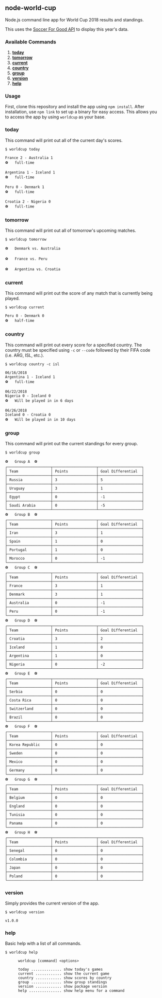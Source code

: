 ## node-world-cup

Node.js command line app for World Cup 2018 results and standings.

This uses the [Soccer For Good API](http://worldcup.sfg.io/) to display this year's data.

### Available Commands

1.  **[today](#today)**
2.  **[tomorrow](#tomorrow)**
3.  **[current](#current)**
4.  **[country](#country)**
5.  **[group](#group)**
6.  **[version](#version)**
7.  **[help](#help)**

### Usage

First, clone this repository and install the app using `npm install`. After installation, use `npm link` to set up a binary for easy access. This allows you to access the app by using `worldcup` as your base.

### today

This command will print out all of the current day's scores.

```
$ worldcup today

France 2 - Australia 1
⚽️   full-time

Argentina 1 - Iceland 1
⚽️   full-time

Peru 0 - Denmark 1
⚽️   full-time

Croatia 2 - Nigeria 0
⚽️   full-time
```

### tomorrow

This command will print out all of tomorrow's upcoming matches.

```
$ worldcup tomorrow

⚽️   Denmark vs. Australia

⚽️   France vs. Peru

⚽️   Argentina vs. Croatia
```

### current

This command will print out the score of any match that is currently being played.

```
$ worldcup current

Peru 0 - Denmark 0
⚽️   half-time
```

### country

This command will print out every score for a specified country. The country must be specified using `-c` or `--code` followed by their FIFA code (i.e. ARG, ISL, etc.).

```
$ worldcup country -c isl

06/16/2018
Argentina 1 - Iceland 1
⚽️   full-time

06/22/2018
Nigeria 0 - Iceland 0
⚽️   Will be played in in 6 days

06/26/2018
Iceland 0 - Croatia 0
⚽️   Will be played in in 10 days
```

### group

This command will print out the current standings for every group.

```
$ worldcup group

⚽️   Group A  ⚽️
┌────────────────────┬────────────────────┬────────────────────┐
│ Team               │ Points             │ Goal Differential  │
├────────────────────┼────────────────────┼────────────────────┤
│ Russia             │ 3                  │ 5                  │
├────────────────────┼────────────────────┼────────────────────┤
│ Uruguay            │ 3                  │ 1                  │
├────────────────────┼────────────────────┼────────────────────┤
│ Egypt              │ 0                  │ -1                 │
├────────────────────┼────────────────────┼────────────────────┤
│ Saudi Arabia       │ 0                  │ -5                 │
└────────────────────┴────────────────────┴────────────────────┘
⚽️   Group B  ⚽️
┌────────────────────┬────────────────────┬────────────────────┐
│ Team               │ Points             │ Goal Differential  │
├────────────────────┼────────────────────┼────────────────────┤
│ Iran               │ 3                  │ 1                  │
├────────────────────┼────────────────────┼────────────────────┤
│ Spain              │ 1                  │ 0                  │
├────────────────────┼────────────────────┼────────────────────┤
│ Portugal           │ 1                  │ 0                  │
├────────────────────┼────────────────────┼────────────────────┤
│ Morocco            │ 0                  │ -1                 │
└────────────────────┴────────────────────┴────────────────────┘
⚽️   Group C  ⚽️
┌────────────────────┬────────────────────┬────────────────────┐
│ Team               │ Points             │ Goal Differential  │
├────────────────────┼────────────────────┼────────────────────┤
│ France             │ 3                  │ 1                  │
├────────────────────┼────────────────────┼────────────────────┤
│ Denmark            │ 3                  │ 1                  │
├────────────────────┼────────────────────┼────────────────────┤
│ Australia          │ 0                  │ -1                 │
├────────────────────┼────────────────────┼────────────────────┤
│ Peru               │ 0                  │ -1                 │
└────────────────────┴────────────────────┴────────────────────┘
⚽️   Group D  ⚽️
┌────────────────────┬────────────────────┬────────────────────┐
│ Team               │ Points             │ Goal Differential  │
├────────────────────┼────────────────────┼────────────────────┤
│ Croatia            │ 3                  │ 2                  │
├────────────────────┼────────────────────┼────────────────────┤
│ Iceland            │ 1                  │ 0                  │
├────────────────────┼────────────────────┼────────────────────┤
│ Argentina          │ 1                  │ 0                  │
├────────────────────┼────────────────────┼────────────────────┤
│ Nigeria            │ 0                  │ -2                 │
└────────────────────┴────────────────────┴────────────────────┘
⚽️   Group E  ⚽️
┌────────────────────┬────────────────────┬────────────────────┐
│ Team               │ Points             │ Goal Differential  │
├────────────────────┼────────────────────┼────────────────────┤
│ Serbia             │ 0                  │ 0                  │
├────────────────────┼────────────────────┼────────────────────┤
│ Costa Rica         │ 0                  │ 0                  │
├────────────────────┼────────────────────┼────────────────────┤
│ Switzerland        │ 0                  │ 0                  │
├────────────────────┼────────────────────┼────────────────────┤
│ Brazil             │ 0                  │ 0                  │
└────────────────────┴────────────────────┴────────────────────┘
⚽️   Group F  ⚽️
┌────────────────────┬────────────────────┬────────────────────┐
│ Team               │ Points             │ Goal Differential  │
├────────────────────┼────────────────────┼────────────────────┤
│ Korea Republic     │ 0                  │ 0                  │
├────────────────────┼────────────────────┼────────────────────┤
│ Sweden             │ 0                  │ 0                  │
├────────────────────┼────────────────────┼────────────────────┤
│ Mexico             │ 0                  │ 0                  │
├────────────────────┼────────────────────┼────────────────────┤
│ Germany            │ 0                  │ 0                  │
└────────────────────┴────────────────────┴────────────────────┘
⚽️   Group G  ⚽️
┌────────────────────┬────────────────────┬────────────────────┐
│ Team               │ Points             │ Goal Differential  │
├────────────────────┼────────────────────┼────────────────────┤
│ Belgium            │ 0                  │ 0                  │
├────────────────────┼────────────────────┼────────────────────┤
│ England            │ 0                  │ 0                  │
├────────────────────┼────────────────────┼────────────────────┤
│ Tunisia            │ 0                  │ 0                  │
├────────────────────┼────────────────────┼────────────────────┤
│ Panama             │ 0                  │ 0                  │
└────────────────────┴────────────────────┴────────────────────┘
⚽️   Group H  ⚽️
┌────────────────────┬────────────────────┬────────────────────┐
│ Team               │ Points             │ Goal Differential  │
├────────────────────┼────────────────────┼────────────────────┤
│ Senegal            │ 0                  │ 0                  │
├────────────────────┼────────────────────┼────────────────────┤
│ Colombia           │ 0                  │ 0                  │
├────────────────────┼────────────────────┼────────────────────┤
│ Japan              │ 0                  │ 0                  │
├────────────────────┼────────────────────┼────────────────────┤
│ Poland             │ 0                  │ 0                  │
└────────────────────┴────────────────────┴────────────────────┘
```

### version

Simply provides the current version of the app.

```
$ worldcup version

v1.0.0
```

### help

Basic help with a list of all commands.

```
$ worldcup help

      worldcup [command] <options>

      today .............. show today's games
      current ............ show the current game
      country ............ show scores by country
      group .............. show group standings
      version ............ show package version
      help ............... show help menu for a command
```

